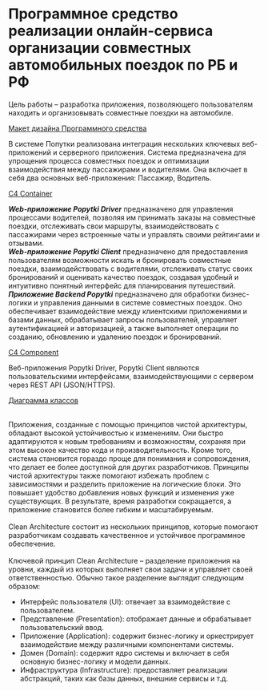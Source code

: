 # Программное средство реализации онлайн-сервиса организации совместных автомобильных поездок по РБ и РФ
Цель работы – разработка приложения, позволяющего пользователям находить и организовывать совместные поездки на автомобиле.

[Макет дизайна Программного средства](https://www.figma.com/design/PQkgQu3JMsPId5t9dff724/%D0%94%D0%B8%D0%B7%D0%B0%D0%B9%D0%BD-%D0%B4%D0%B8%D0%BF%D0%BB%D0%BE%D0%BC?node-id=0-1&node-type=canvas&t=rwB2GEdUHnWTJIzY-0)

В системе Попутки реализована интеграция нескольких ключевых веб-приложений и серверного приложения. Система предназначена для упрощения процесса совместных поездок и оптимизации взаимодействия между пассажирами и водителями. Она включает в себя два основных веб-приложения: Пассажир, Водитель.

[C4 Container](https://github.com/iamlinss/Popytki/blob/main/doc/C4%20-%20Container.jpg)

***Web-приложение Popytki Driver*** предназначено для управления процессами водителей, позволяя им принимать заказы на совместные поездки, отслеживать свои маршруты, взаимодействовать с пассажирами через встроенные чаты и управлять своими рейтингами и отзывами.<br />
***Web-приложение Popytki Client*** предназначено для предоставления пользователям возможности искать и бронировать совместные поездки, взаимодействовать с водителями, отслеживать статус своих бронирований и оценивать качество поездок, создавая удобный и интуитивно понятный интерфейс для планирования путешествий.<br />
***Приложение Backend Popytki*** предназначено для обработки бизнес-логики и управления данными в системе совместных поездок. Оно обеспечивает взаимодействие между клиентскими приложениями и базами данных, обрабатывает запросы пользователей, управляет аутентификацией и авторизацией, а также выполняет операции по созданию, обновлению и удалению поездок и бронирований.


[C4 Component](https://github.com/iamlinss/Popytki/blob/main/doc/C4%20-%20Component.jpg)

Веб-приложения Popytki Driver, Popytki Client являются пользовательскими интерфейсами, взаимодействующими с сервером через REST API (JSON/HTTPS).

[Диаграмма классов](https://github.com/iamlinss/Popytki/blob/main/doc/class.png)

<br />Приложения, созданные с помощью принципов чистой архитектуры, обладают высокой устойчивостью к изменениям. Они быстро адаптируются к новым требованиям и возможностям, сохраняя при этом высокое качество кода и производительность. Кроме того, система становится гораздо проще для понимания и сопровождения, что делает ее более доступной для других разработчиков.
Принципы чистой архитектуры также помогают избежать проблем с зависимостями и разделить приложение на логические блоки. Это повышает удобство добавления новых функций и изменения уже существующих. В результате, время разработки сокращается, а приложение становится более гибким и масштабируемым.<br />
<br />Clean Architecture состоит из нескольких принципов, которые помогают разработчикам создавать качественное и устойчивое программное обеспечение.<br />
<br />Ключевой принцип Clean Architecture – разделение приложения на уровни, каждый из которых выполняет свои задачи и управляет своей ответственностью. Обычно такое разделение выглядит следующим образом:<br />
* Интерфейс пользователя (UI): отвечает за взаимодействие с пользователем.
* Представление (Presentation): отображает данные и обрабатывает пользовательский ввод.
* Приложение (Application): содержит бизнес-логику и оркестрирует взаимодействие между различными компонентами системы.
* Домен (Domain): содержит ядро системы и включает в себя основную бизнес-логику и модели данных.
* Инфраструктура (Infrastructure): предоставляет реализации абстракций, таких как базы данных, внешние сервисы и т.д.
